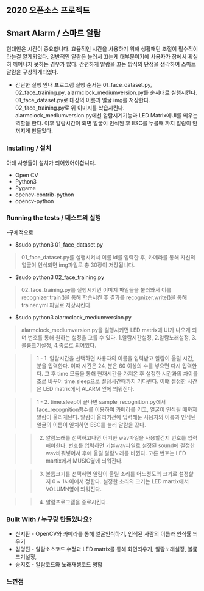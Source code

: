 ## 2020 오픈소스 프로젝트
## Smart Alarm / 스마트 알람
현대인은 시간이 중요합니다. 효율적인 시간을 사용하기 위해 생활패턴 조절이 필수적이라는걸 알게되었다. 일반적인 알람은 눌러서 끄는게 대부분이기에 사용자가 잠에서 확실히 깨어나지 못하는 경우가 많다. 간편하게 알람을 끄는 방식의 단점을 생각하여 스마트 알람을 구상하게되었다.

- 간단한 실행 안내
프로그램 실행 순서는 01_face_dataset.py, 02_face_training.py, alarmclock_mediumversion.py를 순서대로 실행시킨다. 01_face_dataset.py로 대상의 이름과 얼굴 img를 저장한다. 02_face_training.py로 위 이미지를 학습시킨다. alarmclock_mediumversion.py에선 알람시계기능과 LED Matrix에UI를 띄우는 역할을 한다. 이후 알람시간이 되면 얼굴이 인식된 후 ESC를 누를때 까지 알람이 안꺼지게 만들었다.

### Installing / 설치

아래 사항들이 설치가 되어있어야합니다.
- Open CV
- Python3
- Pygame
- opencv-contrib-python
- opencv-python


### Running the tests / 테스트의 실행
-구체적으로

- $sudo python3 01_face_dataset.py
> 01_face_dataset.py를 실행시켜서 이름 id를 입력한 후, 카메라를 통해 자신의 얼굴이 인식되면 img파일로 총 30장이 저장됩니다.

- $sudo python3 02_face_training.py
> 02_face_training.py를 실행시키면 이미지 파일들을 불러와서 이를 recognizer.train()을 통해 학습시킨 후 결과를 recognizer.write()을 통해 trainer.yml 파일로 저장시킨다.

- $sudo python3 alarmclock_mediumversion.py
> alarmclock_mediumversion.py을 실행시키면 LED matrix에 UI가 나오게 되며 번호를 통해 원하는 설정을 고를 수 있다. 1.알람시간설정, 2.알람노래설정, 3.볼륨크기설정, 4.종료로 되어있다.

>   > 1 - 1. 알람시간을 선택하면 사용자의 이름을 입력받고 알람이 울릴 시간, 분을 입력한다. 이때 시간은 24, 분은 60 이상의 수를 넣으면 다시 입력한다. 그 후 time 모듈을 통해 현재시간을 가져온 후 설정한 시간과의 차이를 초로 바꾸어 time.sleep으로 설정시간때까지 기다린다. 이떄 설정한 시간은 LED matrix에서 ALARM 옆에 띄워진다.

>   > 1 - 2. time.sleep이 끝나면 sample_recognition.py에서 face_recognition함수를 이용하여 카메라를 키고, 얼굴이 인식될 때까지 알람이 울리게된다. 알람이 울리기전에 입력해둔 사용자의 이름과 인식된 얼굴의 이름이 일치하면 ESC를 눌러 알람을 끈다.

>   > 2. 알람노래를 선택하고나면 어떠한 wav파일을 사용할건지 번호를 입력해야한다. 번호를 입력하면 기본wav파일로 설정된 sound에 결정한 wav바꿔넣어서 후에 울릴 알람노래를 바뀐다. 고른 번호는 LED martix에서 MUSIC옆에 띄워진다.

>   > 3. 볼륨크기를 선택하면 알람이 울릴 소리를 어느정도의 크기로 설정할지 0 ~ 1사이에서 정한다. 설정한 소리의 크기는 LED martix에서 VOLUMN옆에 띄워진다.

>   > 4. 알람프로그램을 종료시킨다.


### Built With / 누구랑 만들었나요?
- 신지환 - OpenCV와 카메라를 통해 얼굴인식하기, 인식된 사람의 이름과 인식률 띄우기
- 김명진 - 알람소스코드 수정과 LED matrix를 통해 화면띄우기, 알람노래설정, 볼륨크기설정, 
- 송지호 - 알람코드와 노래재생코드 병합

### 느낀점
